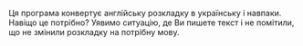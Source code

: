 Ця програма конвертує англійську розкладку в українську і навпаки. Навіщо це потрібно? Уявимо ситуацію, де Ви пишете текст і не помітили, що не змінили розкладку на потрібну мову.
